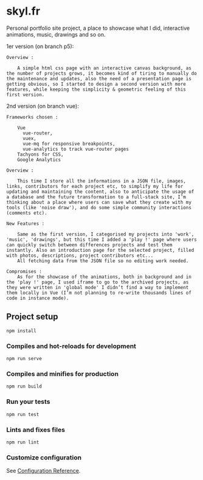# skyl.fr

Personal portfolio site project, a place to showcase what I did, interactive animations, music, drawings and so on.

1er version (on branch p5):
   
    Overview :
    
        A simple html css page with an interactive canvas background, as the number of projects grows, it becomes kind of tiring to manually do the maintenance and updates, also the need of a presentation page is getting obvious, so I started to design a second version with more features, while keeping the simplicity & geometric feeling of this first version.

2nd version (on branch vue):

    Frameworks chosen :

        Vue 
          vue-router, 
          vuex, 
          vue-mq for responsive breakpoints, 
          vue-analytics to track vue-router pages
        Tachyons for CSS, 
        Google Analytics

    Overview :

        This time I store all the informations in a JSON file, images, links, contributors for each project etc, to simplify my life for updating and maintaining the content, also to anticipate the usage of a database and the future transformation to a full-stack site, I’m thinking about a place where users can save what they create with my tools (like 'noise draw'), and do some simple community interactions (comments etc).

    New Features :

        Same as the first version, I categorised my projects into 'work', 'music', 'drawings', but this time I added a 'play !' page where users can quickly switch between differences projects and test them instantly. Also an introduction page for the selected project, filled with photos, descriptions, project contributors etc... 
        All fetching data from the JSON file so no editing work needed.

    Compromises :
        As for the showcase of the animations, both in background and in the 'play !' page, I used iframe to go to the archived projects, as they were written in 'global mode' I didn’t find a way to implement them locally in Vue (I’m not planning to re-write thousands lines of code in instance mode). 



## Project setup
```
npm install
```

### Compiles and hot-reloads for development
```
npm run serve
```

### Compiles and minifies for production
```
npm run build
```

### Run your tests
```
npm run test
```

### Lints and fixes files
```
npm run lint
```

### Customize configuration
See [Configuration Reference](https://cli.vuejs.org/config/).
